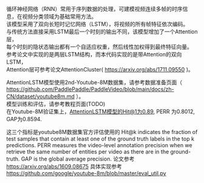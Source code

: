 循环神经网络（RNN）常用于序列数据的处理，可建模视频连续多帧的时序信息，在视频分类领域为基础常用方法。  
该模型采用了双向长短时记忆网络（LSTM），将视频的所有帧特征依次编码。  
与传统方法直接采用LSTM最后一个时刻的输出不同，该模型增加了一个Attention层，  
每个时刻的隐状态输出都有一个自适应权重，然后线性加权得到最终特征向量。  
参考论文中实现的是两层LSTM结构，而本代码实现的是带Attention的双向LSTM，  
Attention层可参考论文AttentionCluster( https://arxiv.org/abs/1711.09550 )。  

AttentionLSTM模型使用2nd-Youtube-8M数据集，请参考数据准备页面（ https://github.com/PaddlePaddle/PaddleVideo/blob/main/docs/zh-CN/dataset/youtube8m.md ）。  
模型训练和评估，请参考教程页面(TODO)  
在Youtube-8M验证集上，AttentionLSTM模型的Hit@1为0.89, PERR 为0.8012, GAP为0.8594.

这三个指标是youtube8M数据集官方评估使用的
Hit@k indicates the fraction of test samples that contain at least one of the ground truth labels in the top k predictions.
PERR measures the video-level annotation precision when we retrieve the same number of entities per video as there are in the ground-truth.
GAP is the global average precision.
论文参考 https://arxiv.org/abs/1609.08675
具体实现参考 https://github.com/google/youtube-8m/blob/master/eval_util.py
